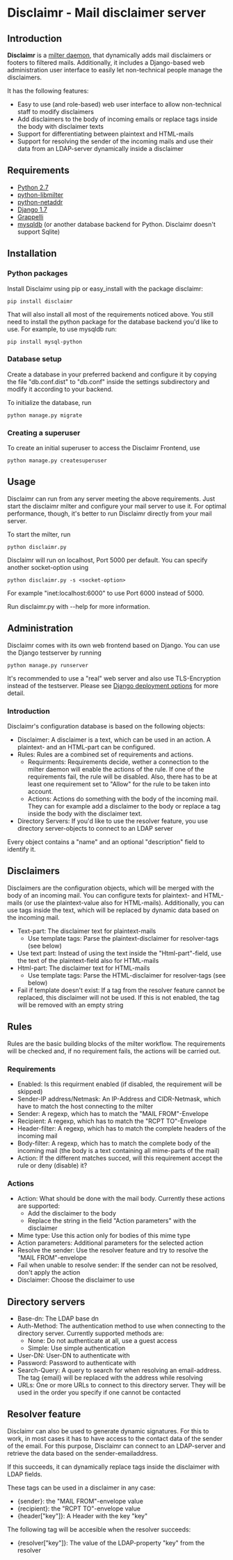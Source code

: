 # Disclaimr - Mail disclaimer server

## Introduction

**Disclaimr** is a [milter daemon](https://www.milter.org/), that dynamically adds mail disclaimers or footers to filtered 
mails. Additionally, it includes a Django-based web administration user interface to easily let non-technical people manage the
 disclaimers.
 
It has the following features:

* Easy to use (and role-based) web user interface to allow non-technical staff to modify disclaimers
* Add disclaimers to the body of incoming emails or replace tags inside the body with disclaimer texts
* Support for differentiating between plaintext and HTML-mails
* Support for resolving the sender of the incoming mails and use their data from an LDAP-server dynamically inside a disclaimer

## Requirements

* [Python 2.7](https://www.python.org)
* [python-libmilter](https://github.com/crustymonkey/python-libmilter)
* [python-netaddr](https://github.com/drkjam/netaddr)
* [Django 1.7](https://www.djangoproject.com/)
* [Grappelli](http://grappelliproject.com/)
* [mysqldb](https://github.com/farcepest/MySQLdb1) (or another database backend for Python. Disclaimr doesn't support Sqlite)

## Installation

### Python packages

Install Disclaimr using pip or easy_install with the package disclaimr:

    pip install disclaimr

That will also install all most of the requirements noticed above. You still need to install the python package for the 
database backend you'd like to use. For example, to use mysqldb run:

    pip install mysql-python

### Database setup

Create a database in your preferred backend and configure it by copying the file "db.conf.dist" to "db.conf" inside the 
settings subdirectory and modify it according to your backend.

To initialize the database, run 

    python manage.py migrate

### Creating a superuser

To create an initial superuser to access the Disclaimr Frontend, use

    python manage.py createsuperuser

## Usage

Disclaimr can run from any server meeting the above requirements. Just start the disclaimr milter and configure your mail 
server to use it. For optimal performance, though, it's better to run Disclaimr directly from your mail server.

To start the milter, run

    python disclaimr.py

Disclaimr will run on localhost, Port 5000 per default. You can specify another socket-option using

    python disclaimr.py -s <socket-option>

For example "inet:localhost:6000" to use Port 6000 instead of 5000.

Run disclaimr.py with --help for more information.

## Administration

Disclaimr comes with its own web frontend based on Django. You can use the Django testserver by running

    python manage.py runserver

It's recommended to use a "real" web server and also use TLS-Encryption instead of the testserver. Please see [Django 
deployment options](https://docs.djangoproject.com/en/1.6/howto/deployment/) for more detail.

### Introduction

Disclaimr's configuration database is based on the following objects:

* Disclaimer: A disclaimer is a text, which can be used in an action. A plaintext- and an HTML-part can be configured.
* Rules: Rules are a combined set of requirements and actions.
  * Requirments: Requirements decide, wether a connection to the milter daemon will enable the actions of the rule. If one of 
  the requirements fail, the rule will be disabled. Also, there has to be at least one requirement set to "Allow" for the rule to 
  be taken into account. 
  * Actions: Actions do something with the body of the incoming mail. They can for example add a disclaimer to the body or 
  replace a tag inside the body with the disclaimer text.
* Directory Servers: If you'd like to use the resolver feature, you use directory server-objects to connect to an LDAP server

Every object contains a "name" and an optional "description" field to identify it.

## Disclaimers

Disclaimers are the configuration objects, which will be merged with the body of an incoming mail. You can configure texts for 
plaintext- and HTML-mails (or use the plaintext-value also for HTML-mails). Additionally, you can use tags inside the text, 
which will be replaced by dynamic data based on the incoming mail.

* Text-part: The disclaimer text for plaintext-mails
  * Use template tags: Parse the plaintext-disclaimer for resolver-tags (see below)
* Use text part: Instead of using the text inside the "Html-part"-field, use the text of the plaintext-field also for HTML-mails
* Html-part: The disclaimer text for HTML-mails
  * Use template tags: Parse the HTML-disclaimer for resolver-tags (see below)
* Fail if template doesn't exist: If a tag from the resolver feature cannot be replaced, this disclaimer will not be used. If 
this is not enabled, the tag will be removed with an empty string

## Rules

Rules are the basic building blocks of the milter workflow. The requirements will be checked and, if no requirement fails, 
the actions will be carried out.

### Requirements

* Enabled: Is this requirment enabled (if disabled, the requirement will be skipped)
* Sender-IP address/Netmask: An IP-Address and CIDR-Netmask, which have to match the host connecting to the milter
* Sender: A regexp, which has to match the "MAIL FROM"-Envelope
* Recipient: A regexp, which has to match the "RCPT TO"-Envelope
* Header-filter: A regexp, which has to match the complete headers of the incoming mail
* Body-filter: A regexp, which has to match the complete body of the incoming mail (the body is a text containing all mime-parts
 of the mail)
* Action: If the different matches succed, will this requirement accept the rule or deny (disable) it?

### Actions

* Action: What should be done with the mail body. Currently these actions are supported:
  * Add the disclaimer to the body
  * Replace the string in the field "Action parameters" with the disclaimer
* Mime type: Use this action only for bodies of this mime type
* Action parameters: Additional parameters for the selected action
* Resolve the sender: Use the resolver feature and try to resolve the "MAIL FROM"-envelope
* Fail when unable to resolve sender: If the sender can not be resolved, don't apply the action
* Disclaimer: Choose the disclaimer to use

## Directory servers

* Base-dn: The LDAP base dn
* Auth-Method: The authentication method to use when connecting to the directory server. Currently supported methods are:
  * None: Do not authenticate at all, use a guest access
  * Simple: Use simple authentication
* User-DN: User-DN to authenticate with
* Password: Password to authenticate with
* Search-Query: A query to search for when resolving an email-address. The tag {email} will be replaced with the address while
 resolving
* URLs: One or more URLs to connect to this directory server. They will be used in the order you specify if one cannot be 
contacted

## Resolver feature

Disclaimr can also be used to generate dynamic signatures. For this to work, in most cases it has to have access to the contact
 data of the sender of the email. For this purpose, Disclaimr can connect to an LDAP-server and retrieve the data based on the 
 sender-emailaddress.

If this succeeds, it can dynamically replace tags inside the disclaimer with LDAP fields.

These tags can be used in a disclaimer in any case:

* {sender}: the "MAIL FROM"-envelope value
* {recipient}: the "RCPT TO"-envelope value
* {header["key"]}: A Header with the key "key"

The following tag will be accesible when the resolver succeeds:

* {resolver["key"]}: The value of the LDAP-property "key" from the resolver
